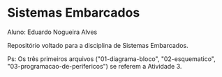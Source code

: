 # Sistemas Embarcados

Aluno: Eduardo Nogueira Alves

Repositório voltado para a disciplina de Sistemas Embarcados.


Ps: Os três primeiros arquivos ("01-diagrama-bloco", "02-esquematico", "03-programacao-de-perifericos")  se referem a Atividade 3.
